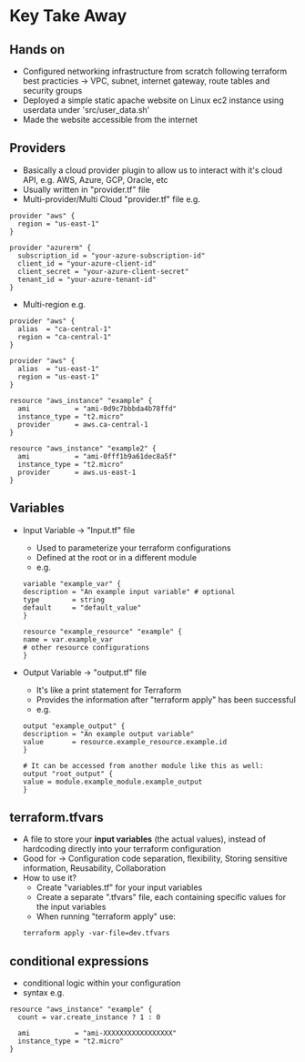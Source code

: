 # Key Take Away

## Hands on

- Configured networking infrastructure from scratch following terraform best practicies -> VPC, subnet, internet gateway, route tables and security groups
- Deployed a simple static apache website on Linux ec2 instance using userdata under 'src/user_data.sh'
- Made the website accessible from the internet

## Providers

- Basically a cloud provider plugin to allow us to interact with it's cloud API, e.g. AWS, Azure, GCP, Oracle, etc
- Usually written in "provider.tf" file
- Multi-provider/Multi Cloud "provider.tf" file e.g.

```HCL
provider "aws" {
  region = "us-east-1"
}

provider "azurerm" {
  subscription_id = "your-azure-subscription-id"
  client_id = "your-azure-client-id"
  client_secret = "your-azure-client-secret"
  tenant_id = "your-azure-tenant-id"
}
```

- Multi-region e.g.

```HCL
provider "aws" {
  alias  = "ca-central-1"
  region = "ca-central-1"
}

provider "aws" {
  alias  = "us-east-1"
  region = "us-east-1"
}

resource "aws_instance" "example" {
  ami           = "ami-0d9c7bbbda4b78ffd"
  instance_type = "t2.micro"
  provider      = aws.ca-central-1
}

resource "aws_instance" "example2" {
  ami           = "ami-0fff1b9a61dec8a5f"
  instance_type = "t2.micro"
  provider      = aws.us-east-1
}

```

## Variables

- Input Variable -> "Input.tf" file

  - Used to parameterize your terraform configurations
  - Defined at the root or in a different module
  - e.g.

  ```HCL
  variable "example_var" {
  description = "An example input variable" # optional
  type        = string
  default     = "default_value"
  }

  resource "example_resource" "example" {
  name = var.example_var
  # other resource configurations
  }
  ```

- Output Variable -> "output.tf" file

  - It's like a print statement for Terraform
  - Provides the information after "terraform apply" has been successful
  - e.g.

  ```HCL
  output "example_output" {
  description = "An example output variable"
  value       = resource.example_resource.example.id
  }

  # It can be accessed from another module like this as well:
  output "root_output" {
  value = module.example_module.example_output
  }
  ```

## terraform.tfvars

- A file to store your **input variables** (the actual values), instead of hardcoding directly into your terraform configuration
- Good for -> Configuration code separation, flexibility, Storing sensitive information, Reusability, Collaboration
- How to use it?
  - Create "variables.tf" for your input variables
  - Create a separate ".tfvars" file, each containing specific values for the input variables
  - When running "terraform apply" use:
  ```
  terraform apply -var-file=dev.tfvars
  ```

## conditional expressions

- conditional logic within your configuration
- syntax e.g.

```HCL
resource "aws_instance" "example" {
  count = var.create_instance ? 1 : 0

  ami           = "ami-XXXXXXXXXXXXXXXXX"
  instance_type = "t2.micro"
}
```
